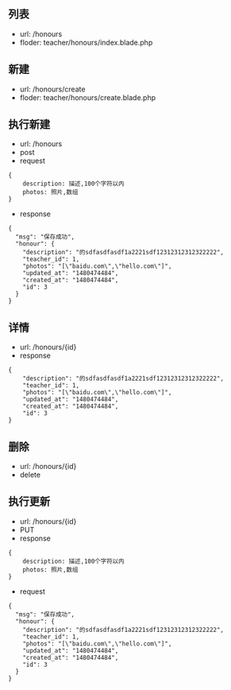 ## 列表
* url: /honours
* floder: teacher/honours/index.blade.php

## 新建
* url: /honours/create
* floder: teacher/honours/create.blade.php

## 执行新建
* url: /honours
* post
* request
```
{
    description: 描述,100个字符以内
    photos: 照片,数组
}
```
* response
```
{
  "msg": "保存成功",
  "honour": {
    "description": "的sdfasdfasdf1a2221sdf12312312312322222",
    "teacher_id": 1,
    "photos": "[\"baidu.com\",\"hello.com\"]",
    "updated_at": "1480474484",
    "created_at": "1480474484",
    "id": 3
  }
}
```


## 详情
* url: /honours/{id}
* response
```
{
    "description": "的sdfasdfasdf1a2221sdf12312312312322222",
    "teacher_id": 1,
    "photos": "[\"baidu.com\",\"hello.com\"]",
    "updated_at": "1480474484",
    "created_at": "1480474484",
    "id": 3
}
```

## 删除
* url: /honours/{id}
* delete

## 执行更新
* url: /honours/{id}
* PUT
* response
```
{
    description: 描述,100个字符以内
    photos: 照片,数组
}
```

* request
```
{
  "msg": "保存成功",
  "honour": {
    "description": "的sdfasdfasdf1a2221sdf12312312312322222",
    "teacher_id": 1,
    "photos": "[\"baidu.com\",\"hello.com\"]",
    "updated_at": "1480474484",
    "created_at": "1480474484",
    "id": 3
  }
}
```
